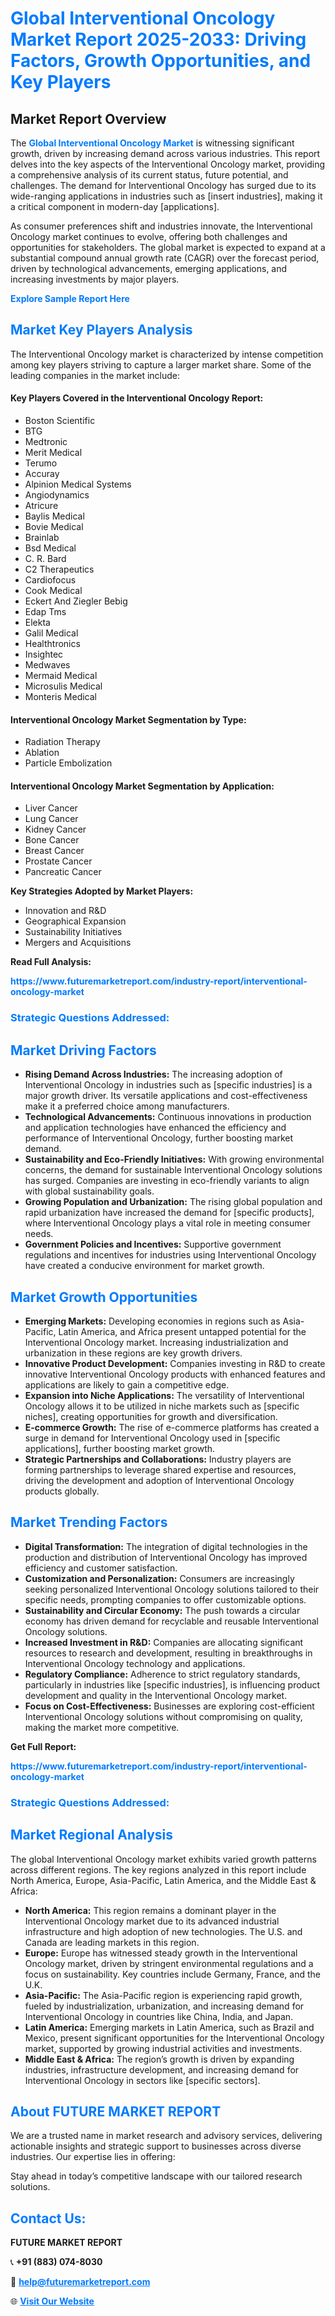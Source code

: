 <h1 style="color: #007BFF;">Global Interventional Oncology Market Report 2025-2033: Driving Factors, Growth Opportunities, and Key Players</h1>

<section id="overview">
<h2>Market Report Overview</h2>
<p>The <a href="https://www.futuremarketreport.com/industry-report/interventional-oncology-market" style="color: #007BFF; text-decoration: none;"><strong>Global Interventional Oncology Market</strong></a> is witnessing significant growth, driven by increasing demand across various industries. This report delves into the key aspects of the Interventional Oncology market, providing a comprehensive analysis of its current status, future potential, and challenges. The demand for Interventional Oncology has surged due to its wide-ranging applications in industries such as [insert industries], making it a critical component in modern-day [applications].</p>
<p>As consumer preferences shift and industries innovate, the Interventional Oncology market continues to evolve, offering both challenges and opportunities for stakeholders. The global market is expected to expand at a substantial compound annual growth rate (CAGR) over the forecast period, driven by technological advancements, emerging applications, and increasing investments by major players.</p>
</section>

<section id="overview">
<p><a href="https://www.futuremarketreport.com/request-sample/reportId=63423" style="color: #007BFF; text-decoration: none;"><strong>Explore Sample Report Here</strong></a></p>
</section>

<section id="key-players">
<h2 style="color: #007BFF;">Market Key Players Analysis</h2>
<p>The Interventional Oncology market is characterized by intense competition among key players striving to capture a larger market share. Some of the leading companies in the market include:</p>
<h4>Key Players Covered in the Interventional Oncology Report:</h4>
<ul><li>Boston Scientific</li><li>BTG</li><li>Medtronic</li><li>Merit Medical</li><li>Terumo</li><li>Accuray</li><li>Alpinion Medical Systems</li><li>Angiodynamics</li><li>Atricure</li><li>Baylis Medical</li><li>Bovie Medical</li><li>Brainlab</li><li>Bsd Medical</li><li>C. R. Bard</li><li>C2 Therapeutics</li><li>Cardiofocus</li><li>Cook Medical</li><li>Eckert And Ziegler Bebig</li><li>Edap Tms</li><li>Elekta</li><li>Galil Medical</li><li>Healthtronics</li><li>Insightec</li><li>Medwaves</li><li>Mermaid Medical</li><li>Microsulis Medical</li><li>Monteris Medical</li></ul>
<h4>Interventional Oncology Market Segmentation by Type:</h4>
<ul><li>Radiation Therapy</li><li>Ablation</li><li>Particle Embolization</li></ul>

<h4>Interventional Oncology Market Segmentation by Application:</h4>
<ul><li>Liver Cancer</li><li>Lung Cancer</li><li>Kidney Cancer</li><li>Bone Cancer</li><li>Breast Cancer</li><li>Prostate Cancer</li><li>Pancreatic Cancer</li></ul>
<p><strong>Key Strategies Adopted by Market Players:</strong></p>
<ul>
<li>Innovation and R&D</li>
<li>Geographical Expansion</li>
<li>Sustainability Initiatives</li>
<li>Mergers and Acquisitions</li>
</ul>
</section>

<section>
<p><strong>Read Full Analysis: </strong></p><a href="https://www.futuremarketreport.com/industry-report/interventional-oncology-market" style="color: #007BFF; text-decoration: none;"><strong>https://www.futuremarketreport.com/industry-report/interventional-oncology-market</strong></a>
<h3 style="color: #007BFF;">Strategic Questions Addressed:</h3>
</section>

<section id="driving-factors">
<h2 style="color: #007BFF;">Market Driving Factors</h2>
<ul>
<li><strong>Rising Demand Across Industries:</strong> The increasing adoption of Interventional Oncology in industries such as [specific industries] is a major growth driver. Its versatile applications and cost-effectiveness make it a preferred choice among manufacturers.</li>
<li><strong>Technological Advancements:</strong> Continuous innovations in production and application technologies have enhanced the efficiency and performance of Interventional Oncology, further boosting market demand.</li>
<li><strong>Sustainability and Eco-Friendly Initiatives:</strong> With growing environmental concerns, the demand for sustainable Interventional Oncology solutions has surged. Companies are investing in eco-friendly variants to align with global sustainability goals.</li>
<li><strong>Growing Population and Urbanization:</strong> The rising global population and rapid urbanization have increased the demand for [specific products], where Interventional Oncology plays a vital role in meeting consumer needs.</li>
<li><strong>Government Policies and Incentives:</strong> Supportive government regulations and incentives for industries using Interventional Oncology have created a conducive environment for market growth.</li>
</ul>
</section>

<section id="growth-opportunities">
<h2 style="color: #007BFF;">Market Growth Opportunities</h2>
<ul>
<li><strong>Emerging Markets:</strong> Developing economies in regions such as Asia-Pacific, Latin America, and Africa present untapped potential for the Interventional Oncology market. Increasing industrialization and urbanization in these regions are key growth drivers.</li>
<li><strong>Innovative Product Development:</strong> Companies investing in R&D to create innovative Interventional Oncology products with enhanced features and applications are likely to gain a competitive edge.</li>
<li><strong>Expansion into Niche Applications:</strong> The versatility of Interventional Oncology allows it to be utilized in niche markets such as [specific niches], creating opportunities for growth and diversification.</li>
<li><strong>E-commerce Growth:</strong> The rise of e-commerce platforms has created a surge in demand for Interventional Oncology used in [specific applications], further boosting market growth.</li>
<li><strong>Strategic Partnerships and Collaborations:</strong> Industry players are forming partnerships to leverage shared expertise and resources, driving the development and adoption of Interventional Oncology products globally.</li>
</ul>
</section>

<section id="trending-factors">
<h2 style="color: #007BFF;">Market Trending Factors</h2>
<ul>
<li><strong>Digital Transformation:</strong> The integration of digital technologies in the production and distribution of Interventional Oncology has improved efficiency and customer satisfaction.</li>
<li><strong>Customization and Personalization:</strong> Consumers are increasingly seeking personalized Interventional Oncology solutions tailored to their specific needs, prompting companies to offer customizable options.</li>
<li><strong>Sustainability and Circular Economy:</strong> The push towards a circular economy has driven demand for recyclable and reusable Interventional Oncology solutions.</li>
<li><strong>Increased Investment in R&D:</strong> Companies are allocating significant resources to research and development, resulting in breakthroughs in Interventional Oncology technology and applications.</li>
<li><strong>Regulatory Compliance:</strong> Adherence to strict regulatory standards, particularly in industries like [specific industries], is influencing product development and quality in the Interventional Oncology market.</li>
<li><strong>Focus on Cost-Effectiveness:</strong> Businesses are exploring cost-efficient Interventional Oncology solutions without compromising on quality, making the market more competitive.</li>
</ul>
</section>

<section>
<p><strong>Get Full Report: </strong></p><a href="https://www.futuremarketreport.com/industry-report/interventional-oncology-market" style="color: #007BFF; text-decoration: none;"><strong>https://www.futuremarketreport.com/industry-report/interventional-oncology-market</strong></a>
<h3 style="color: #007BFF;">Strategic Questions Addressed:</h3>
</section>


<section id="regional-analysis">
<h2 style="color: #007BFF;">Market Regional Analysis</h2>
<p>The global Interventional Oncology market exhibits varied growth patterns across different regions. The key regions analyzed in this report include North America, Europe, Asia-Pacific, Latin America, and the Middle East & Africa:</p>
<ul>
<li><strong>North America:</strong> This region remains a dominant player in the Interventional Oncology market due to its advanced industrial infrastructure and high adoption of new technologies. The U.S. and Canada are leading markets in this region.</li>
<li><strong>Europe:</strong> Europe has witnessed steady growth in the Interventional Oncology market, driven by stringent environmental regulations and a focus on sustainability. Key countries include Germany, France, and the U.K.</li>
<li><strong>Asia-Pacific:</strong> The Asia-Pacific region is experiencing rapid growth, fueled by industrialization, urbanization, and increasing demand for Interventional Oncology in countries like China, India, and Japan.</li>
<li><strong>Latin America:</strong> Emerging markets in Latin America, such as Brazil and Mexico, present significant opportunities for the Interventional Oncology market, supported by growing industrial activities and investments.</li>
<li><strong>Middle East & Africa:</strong> The region’s growth is driven by expanding industries, infrastructure development, and increasing demand for Interventional Oncology in sectors like [specific sectors].</li>
</ul>
</section>

<footer>
<h2 style="color: #007BFF;">About FUTURE MARKET REPORT</h2>
<p>We are a trusted name in market research and advisory services, delivering actionable insights and strategic support to businesses across diverse industries. Our expertise lies in offering:</p>

<p>Stay ahead in today’s competitive landscape with our tailored research solutions.</p>

<h2 style="color: #007BFF;">Contact Us:</h2>
<p><strong>FUTURE MARKET REPORT</strong></p>
<p>📞 <strong>+91 (883) 074-8030</strong></p>
<p>📧 <strong><a href="mailto:help@futuremarketreport.com" style="color: #007BFF;">help@futuremarketreport.com</a></strong></p>
<p>🌐 <strong><a href="https://www.futuremarketreport.com/" style="color: #007BFF;">Visit Our Website</a></strong></p>
</footer>